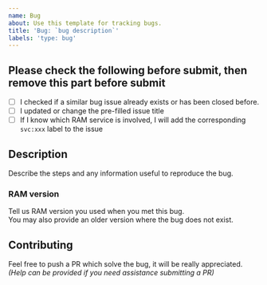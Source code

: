 ```yaml
---
name: Bug
about: Use this template for tracking bugs.
title: 'Bug: `bug description`'
labels: 'type: bug'
---
```


## Please check the following before submit, then remove this part before submit
- [ ] I checked if a similar bug issue already exists or has been closed before.
- [ ] I updated or change the pre-filled issue title
- [ ] If I know which RAM service is involved, I will add the corresponding `svc:xxx` label to the issue

## Description
Describe the steps and any information useful to reproduce the bug.  

### RAM version
Tell us RAM version you used when you met this bug.  
You may also provide an older version where the bug does not exist.

## Contributing
Feel free to push a PR which solve the bug, it will be really appreciated.
_(Help can be provided if you need assistance submitting a PR)_
